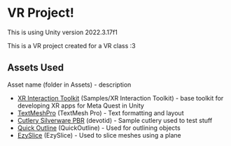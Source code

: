 # VR Project!
This is using Unity version 2022.3.17f1

This is a VR project created for a VR class :3

## Assets Used

Asset name (folder in Assets) - description

- [XR Interaction Toolkit](https://docs.unity3d.com/Packages/com.unity.xr.interaction.toolkit@3.0/manual/index.html) (Samples/XR Interaction Toolkit) - base toolkit for developing XR apps for Meta Quest in Unity
- [TextMeshPro](https://docs.unity3d.com/Manual/com.unity.textmeshpro.html) (TextMesh Pro) - Text formatting and layout
- [Cutlery Silverware PBR](https://assetstore.unity.com/packages/3d/props/food/cutlery-silverware-pbr-106932) (devotid) - Sample cutlery used to test stuff
- [Quick Outline](https://assetstore.unity.com/packages/tools/particles-effects/quick-outline-115488) (QuickOutline) - Used for outlining objects
- [EzySlice](https://github.com/DavidArayan/ezy-slice) (EzySlice) - Used to slice meshes using a plane
